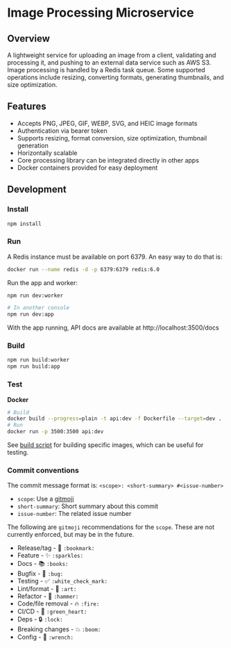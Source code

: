 # Image Processing Microservice

## Overview

A lightweight service for uploading an image from a client, validating and processing it, and pushing to an external data service such as AWS S3.
Image processing is handled by a Redis task queue. Some supported operations include resizing, converting formats, generating thumbnails, and size optimization.

## Features

- Accepts PNG, JPEG, GIF, WEBP, SVG, and HEIC image formats
- Authentication via bearer token
- Supports resizing, format conversion, size optimization, thumbnail generation
- Horizontally scalable
- Core processing library can be integrated directly in other apps
- Docker containers provided for easy deployment

## Development

### Install

```bash
npm install
```

### Run

A Redis instance must be available on port 6379. An easy way to do that is:

```bash
docker run --name redis -d -p 6379:6379 redis:6.0
```

Run the app and worker:

```bash
npm run dev:worker

# In another console
npm run dev:app
```

With the app running, API docs are available at http://localhost:3500/docs

### Build

```bash
npm run build:worker
npm run build:app
```

### Test

**Docker**

```bash
# Build
docker build --progress=plain -t api:dev -f Dockerfile --target=dev .
# Run
docker run -p 3500:3500 api:dev
```

See [build script](./tools/build-docker-images.sh) for building specific images, which can be useful for testing.

### Commit conventions

The commit message format is: `<scope>: <short-summary> #<issue-number>`

- `scope`: Use a [gitmoji](https://gitmoji.dev/)
- `short-summary`: Short summary about this commit
- `issue-number`: The related issue number

The following are `gitmoji` recommendations for the `scope`. These are not currently enforced, but may be in the future.

- Release/tag - :bookmark: `:bookmark:`
- Feature - :sparkles: `:sparkles:`
- Docs - :books: `:books:`
- Bugfix - :bug: `:bug:`
- Testing - :white_check_mark: `:white_check_mark:`
- Lint/format - :art: `:art:`
- Refactor - :hammer: `:hammer:`
- Code/file removal - :fire: `:fire:`
- CI/CD - :green_heart: `:green_heart:`
- Deps - :lock: `:lock:`
- Breaking changes - :boom: `:boom:`
- Config - :wrench: `:wrench:`
